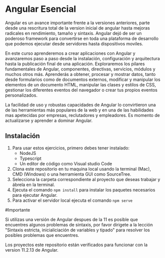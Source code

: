 # Angular Esencial

Angular es un avance importante frente a la versiones anteriores, parte desde una rescritura total de la version inicial de angular hasta mejoras radicales en rendimiento, tamaño y sintaxis. Angular dejó de ser un poderoso framework para convertirse en toda una plataforma de desarrollo que podemos ejecutar desde servidores hasta dispositivos moviles.

En este curso aprenderemos a crear aplicaciones con Angular y avanzaremos paso a paso desde la instalación, configuración y arquitectura hasta la publicación final de una aplicación. Exploraremos los pilares fundamentales de Angular, componentes, directivas, servicios, módulos y muchos otros más. Aprenderás a obtener, procesar y mostrar datos, tanto desde formularios como de documentos externos, modificar y manipular los elementos de un documento HTML, manipular las clases y estilos de CSS, gestionar los diferentes eventos del navegador o crear tus propios eventos personalizados.

La facilidad de uso y robustas capacidades de Angular lo convirtieron una de las herramientas más populares de la web y en una de las habilidades mas apetecidas por empresas, reclutadores y empleadores. Es momento de actualizarse y aprender a dominar Angular.


## Instalación
1. Para usar estos ejercicios, primero debes tener instalado:
	- NodeJS
	- Typescript
	- Un editor de código como Visual studio Code
2. Clona este repositorio en tu maquina local usando la terminal (Mac), CMD (Windows) o una herramienta GUI como SourceTree.
3. Selecciona la carpeta correspondiente al proyecto que deseas trabajar y ábrela en la terminal.
4. Ejecuta el comando `npm install` para instalar los paquetes necesarios para ejecutar Angular.
5. Para activar el servidor local ejecuta el comando `npm serve`


#Importante

Si utilizas una versión de Angular despues de la 11 es posible que encuentres algunos problemas de sintaxis, por favor dirigete a la lección "Sintaxis estricta, inicialiciación de variables y tipado" para resolver los posibles problemas que encuentres.

Los proyectos este repositorio están verificados para funcionar con la version 11.2.13 de Angular.